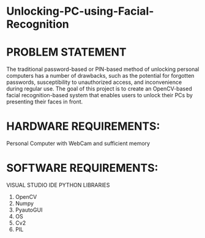 # Unlocking-PC-using-Facial-Recognition
# PROBLEM STATEMENT
The traditional password-based or PIN-based method of unlocking personal computers has a number of drawbacks, such as the potential for forgotten passwords, susceptibility to unauthorized access, and inconvenience during regular use. The goal of this project is to create an OpenCV-based facial recognition-based system that enables users to unlock their PCs by presenting their faces in front.
# **HARDWARE REQUIREMENTS:**
Personal Computer with WebCam and sufficient memory
# **SOFTWARE REQUIREMENTS:**
VISUAL STUDIO IDE
PYTHON LIBRARIES
1. OpenCV
2. Numpy
3. PyautoGUI
4. OS
5. Cv2
6. PIL
